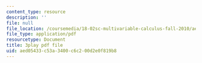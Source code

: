 ```yaml
---
content_type: resource
description: ''
file: null
file_location: /coursemedia/18-02sc-multivariable-calculus-fall-2010/aed05433c53a3400c6c200d2e0f819b8_nDuS5uQ7-lo.pdf
file_type: application/pdf
resourcetype: Document
title: 3play pdf file
uid: aed05433-c53a-3400-c6c2-00d2e0f819b8
---
```

